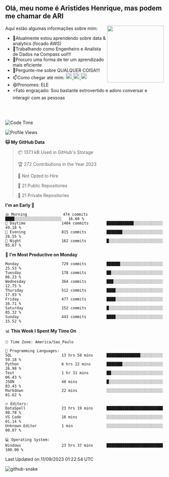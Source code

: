 ## Olá, meu nome é Aristides Henrique, mas podem me chamar de ARI

<div >
Aqui estão algumas informações sobre mim:<img align="right" height="180em" src="https://user-images.githubusercontent.com/97318481/177042589-45d62122-82a9-4a32-b3a7-87b322825b2f.png">
</div>

- 🌱Atualmente estou aprendendo sobre data & analytics (focado AWS)
- 👯Trabalhando como Engenheiro e Analista de Dados na Compass uol!!!
- 🤔Procuro uma forma de ter um aprendizado mais eficiente
- 💬Pergunte-me sobre QUALQUER COISA!!!
- 📫Como chegar até mim:
  <a href="https://www.instagram.com/aryhenry/" target="_blank">
  <img src="https://img.shields.io/badge/-Instagram-%23E4405F?style=for-the-badge&logo=instagram&logoColor=black" height="20px">
  </a>
  <a href="https://www.linkedin.com/in/aristides-henrique/" target="_blank">
  <img src="https://img.shields.io/badge/-LinkedIn-%230077B5?style=for-the-badge&logo=linkedin&logoColor=black" height="20px">
  </a> 
  <a href="mailto:arihenriqueuna@gmail.com">
  <img src="https://img.shields.io/badge/-Gmail-%23333?style=for-the-badge&logo=gmail&logoColor=white" height="20px">
  </a>
- 😄Pronomes: ELE
- ⚡Fato engraçado: Sou bastante extrovertido e adoro conversar e interagir com as pessoas
<br/>
<br/>


<!--START_SECTION:waka-->
![Code Time](http://img.shields.io/badge/Code%20Time-1%2C182%20hrs%2033%20mins-blue)

![Profile Views](http://img.shields.io/badge/Profile%20Views-79-blue)

**🐱 My GitHub Data** 

> 📦 137.1 kB Used in GitHub's Storage 
 > 
> 🏆 272 Contributions in the Year 2023
 > 
> 🚫 Not Opted to Hire
 > 
> 📜 21 Public Repositories 
 > 
> 🔑 21 Private Repositories 
 > 
**I'm an Early 🐤** 

```text
🌞 Morning                474 commits         ████░░░░░░░░░░░░░░░░░░░░░   16.60 % 
🌆 Daytime                1404 commits        ████████████░░░░░░░░░░░░░   49.18 % 
🌃 Evening                815 commits         ███████░░░░░░░░░░░░░░░░░░   28.55 % 
🌙 Night                  162 commits         █░░░░░░░░░░░░░░░░░░░░░░░░   05.67 % 
```
📅 **I'm Most Productive on Monday** 

```text
Monday                   729 commits         ██████░░░░░░░░░░░░░░░░░░░   25.53 % 
Tuesday                  178 commits         ██░░░░░░░░░░░░░░░░░░░░░░░   06.23 % 
Wednesday                364 commits         ███░░░░░░░░░░░░░░░░░░░░░░   12.75 % 
Thursday                 512 commits         ████░░░░░░░░░░░░░░░░░░░░░   17.93 % 
Friday                   477 commits         ████░░░░░░░░░░░░░░░░░░░░░   16.71 % 
Saturday                 152 commits         █░░░░░░░░░░░░░░░░░░░░░░░░   05.32 % 
Sunday                   443 commits         ████░░░░░░░░░░░░░░░░░░░░░   15.52 % 
```


📊 **This Week I Spent My Time On** 

```text
🕑︎ Time Zone: America/Sao_Paulo

💬 Programming Languages: 
SQL                      13 hrs 58 mins      ███████████████░░░░░░░░░░   59.18 % 
Python                   6 hrs 22 mins       ███████░░░░░░░░░░░░░░░░░░   26.98 % 
Text                     1 hr 31 mins        ██░░░░░░░░░░░░░░░░░░░░░░░   06.43 % 
JSON                     48 mins             █░░░░░░░░░░░░░░░░░░░░░░░░   03.43 % 
Markdown                 22 mins             ░░░░░░░░░░░░░░░░░░░░░░░░░   01.62 % 

🔥 Editors: 
DataSpell                23 hrs 19 mins      █████████████████████████   98.78 % 
VS Code                  16 mins             ░░░░░░░░░░░░░░░░░░░░░░░░░   01.14 % 
Unknown Editor           1 min               ░░░░░░░░░░░░░░░░░░░░░░░░░   00.07 % 

💻 Operating System: 
Windows                  23 hrs 37 mins      █████████████████████████   100.00 % 
```


 Last Updated on 11/09/2023 01:22:54 UTC
<!--END_SECTION:waka-->

<img alt="github-snake" src="https://github.com/AriHenrique/AriHenrique/blob/output/github-contribution-grid-snake-dark.svg" />

